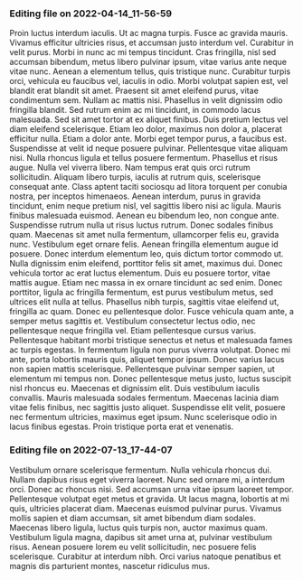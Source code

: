 

### Editing file on 2022-04-14_11-56-59

Proin luctus interdum iaculis. Ut ac magna turpis. Fusce ac gravida mauris. Vivamus efficitur ultricies risus, et accumsan justo interdum vel. Curabitur in velit purus. Morbi in nunc ac mi tempus tincidunt. Cras fringilla, nisl sed accumsan bibendum, metus libero pulvinar ipsum, vitae varius ante neque vitae nunc. Aenean a elementum tellus, quis tristique nunc.
Curabitur turpis orci, vehicula eu faucibus vel, iaculis in odio. Morbi volutpat sapien est, vel blandit erat blandit sit amet. Praesent sit amet eleifend purus, vitae condimentum sem. Nullam ac mattis nisi. Phasellus in velit dignissim odio fringilla blandit. Sed rutrum enim ac mi tincidunt, in commodo lacus malesuada. Sed sit amet tortor at ex aliquet finibus. Duis pretium lectus vel diam eleifend scelerisque. Etiam leo dolor, maximus non dolor a, placerat efficitur nulla. Etiam a dolor ante. Morbi eget tempor purus, a faucibus est. Suspendisse at velit id neque posuere pulvinar.
Pellentesque vitae aliquam nisi. Nulla rhoncus ligula et tellus posuere fermentum. Phasellus et risus augue. Nulla vel viverra libero. Nam tempus erat quis orci rutrum sollicitudin. Aliquam libero turpis, iaculis at rutrum quis, scelerisque consequat ante. Class aptent taciti sociosqu ad litora torquent per conubia nostra, per inceptos himenaeos. Aenean interdum, purus in gravida tincidunt, enim neque pretium nisl, vel sagittis libero nisi ac ligula. Mauris finibus malesuada euismod. Aenean eu bibendum leo, non congue ante. Suspendisse rutrum nulla ut risus luctus rutrum. Donec sodales finibus quam. Maecenas sit amet nulla fermentum, ullamcorper felis eu, gravida nunc. Vestibulum eget ornare felis. Aenean fringilla elementum augue id posuere.
Donec interdum elementum leo, quis dictum tortor commodo ut. Nulla dignissim enim eleifend, porttitor felis sit amet, maximus dui. Donec vehicula tortor ac erat luctus elementum. Duis eu posuere tortor, vitae mattis augue. Etiam nec massa in ex ornare tincidunt ac sed enim. Donec porttitor, ligula ac fringilla fermentum, est purus vestibulum metus, sed ultrices elit nulla at tellus. Phasellus nibh turpis, sagittis vitae eleifend ut, fringilla ac quam. Donec eu pellentesque dolor. Fusce vehicula quam ante, a semper metus sagittis et. Vestibulum consectetur lectus odio, nec pellentesque neque fringilla vel. Etiam pellentesque cursus varius.
Pellentesque habitant morbi tristique senectus et netus et malesuada fames ac turpis egestas. In fermentum ligula non purus viverra volutpat. Donec mi ante, porta lobortis mauris quis, aliquet tempor ipsum. Donec varius lacus non sapien mattis scelerisque. Pellentesque pulvinar semper sapien, ut elementum mi tempus non. Donec pellentesque metus justo, luctus suscipit nisl rhoncus eu. Maecenas et dignissim elit. Duis vestibulum iaculis convallis. Mauris malesuada sodales fermentum. Maecenas lacinia diam vitae felis finibus, nec sagittis justo aliquet. Suspendisse elit velit, posuere nec fermentum ultricies, maximus eget ipsum. Nunc scelerisque odio in lacus finibus egestas. Proin tristique porta erat et venenatis.




### Editing file on 2022-07-13_17-44-07

Vestibulum ornare scelerisque fermentum. Nulla vehicula rhoncus dui. Nullam dapibus risus eget viverra laoreet. Nunc sed ornare mi, a interdum orci. Donec ac rhoncus nisi. Sed accumsan urna vitae ipsum laoreet tempor. Pellentesque volutpat eget metus et gravida. Ut lacus magna, lobortis at mi quis, ultricies placerat diam. Maecenas euismod pulvinar purus. Vivamus mollis sapien et diam accumsan, sit amet bibendum diam sodales. Maecenas libero ligula, luctus quis turpis non, auctor maximus quam. Vestibulum ligula magna, dapibus sit amet urna at, pulvinar vestibulum risus. Aenean posuere lorem eu velit sollicitudin, nec posuere felis scelerisque. Curabitur at interdum nibh. Orci varius natoque penatibus et magnis dis parturient montes, nascetur ridiculus mus.


